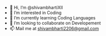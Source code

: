 - 👋 Hi, I’m @shivambhartiXII
- 👀 I’m interested in Coding
- 🌱 I’m currently learning Coding Languages
- 💞️ I’m looking to collaborate on Developement
- 📫 Mail me at shivambharti2206@gmail.com

<!---
shivambhartiXII/shivambhartiXII is a ✨ special ✨ repository because its `README.md` (this file) appears on your GitHub profile.
You can click the Preview link to take a look at your changes.
--->

